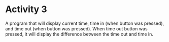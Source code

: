 # Activity 3

A program that will display current time, time in (when button was pressed), and time out (when button was pressed). When time out button was pressed, it will display the difference between the time out and time in.